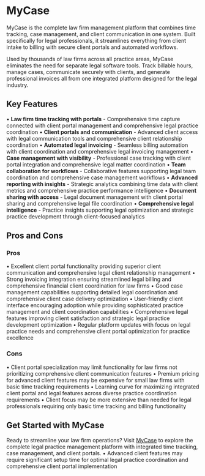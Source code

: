 # MyCase

MyCase is the complete law firm management platform that combines time tracking, case management, and client communication in one system. Built specifically for legal professionals, it streamlines everything from client intake to billing with secure client portals and automated workflows.

Used by thousands of law firms across all practice areas, MyCase eliminates the need for separate legal software tools. Track billable hours, manage cases, communicate securely with clients, and generate professional invoices all from one integrated platform designed for the legal industry.

## Key Features

• **Law firm time tracking with portals** - Comprehensive time capture connected with client portal management and comprehensive legal practice coordination
• **Client portals and communication** - Advanced client access with legal communication tools and comprehensive client relationship coordination
• **Automated legal invoicing** - Seamless billing automation with client coordination and comprehensive legal invoicing management
• **Case management with visibility** - Professional case tracking with client portal integration and comprehensive legal matter coordination
• **Team collaboration for workflows** - Collaborative features supporting legal team coordination and comprehensive case management workflows
• **Advanced reporting with insights** - Strategic analytics combining time data with client metrics and comprehensive practice performance intelligence
• **Document sharing with access** - Legal document management with client portal sharing and comprehensive legal file coordination
• **Comprehensive legal intelligence** - Practice insights supporting legal optimization and strategic practice development through client-focused analytics

## Pros and Cons

### Pros
• Excellent client portal functionality providing superior client communication and comprehensive legal client relationship management
• Strong invoicing integration ensuring streamlined legal billing and comprehensive financial client coordination for law firms
• Good case management capabilities supporting detailed legal coordination and comprehensive client case delivery optimization
• User-friendly client interface encouraging adoption while providing sophisticated practice management and client coordination capabilities
• Comprehensive legal features improving client satisfaction and strategic legal practice development optimization
• Regular platform updates with focus on legal practice needs and comprehensive client portal optimization for practice excellence

### Cons
• Client portal specialization may limit functionality for law firms not prioritizing comprehensive client communication features
• Premium pricing for advanced client features may be expensive for small law firms with basic time tracking requirements
• Learning curve for maximizing integrated client portal and legal features across diverse practice coordination requirements
• Client focus may be more extensive than needed for legal professionals requiring only basic time tracking and billing functionality

## Get Started with MyCase

Ready to streamline your law firm operations? Visit [MyCase](https://www.mycase.com) to explore the complete legal practice management platform with integrated time tracking, case management, and client portals.
• Advanced client features may require significant setup time for optimal legal practice coordination and comprehensive client portal implementation